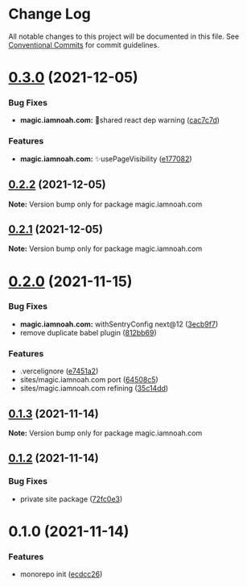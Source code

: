 # Change Log

All notable changes to this project will be documented in this file.
See [Conventional Commits](https://conventionalcommits.org) for commit guidelines.

# [0.3.0](https://github.com/magus/mono/compare/magic.iamnoah.com@0.2.2...magic.iamnoah.com@0.3.0) (2021-12-05)


### Bug Fixes

* **magic.iamnoah.com:** 🐛shared react dep warning ([cac7c7d](https://github.com/magus/mono/commit/cac7c7dc549f6f0da06222e1ff3244761b7a546f))


### Features

* **magic.iamnoah.com:** ✨usePageVisibility ([e177082](https://github.com/magus/mono/commit/e177082a809ca71f4c0443ca727b0cb3323862c8))





## [0.2.2](https://github.com/magus/mono/compare/magic.iamnoah.com@0.2.0...magic.iamnoah.com@0.2.2) (2021-12-05)

**Note:** Version bump only for package magic.iamnoah.com





## [0.2.1](https://github.com/magus/mono/compare/magic.iamnoah.com@0.2.0...magic.iamnoah.com@0.2.1) (2021-12-05)

**Note:** Version bump only for package magic.iamnoah.com





# [0.2.0](https://github.com/magus/mono/compare/magic.iamnoah.com@0.1.3...magic.iamnoah.com@0.2.0) (2021-11-15)


### Bug Fixes

* **magic.iamnoah.com:** withSentryConfig next@12 ([3ecb9f7](https://github.com/magus/mono/commit/3ecb9f74600bb03684caf7764731ed693ac5a87c))
* remove duplicate babel plugin ([812bb69](https://github.com/magus/mono/commit/812bb692340030a3896a9e3e596c597b4771b940))


### Features

* .vercelignore ([e7451a2](https://github.com/magus/mono/commit/e7451a297f17c4f67e9e9e4206240887fc349301))
* sites/magic.iamnoah.com port ([64508c5](https://github.com/magus/mono/commit/64508c5e25825a635d04f0ab09010ee8bc9272d0))
* sites/magic.iamnoah.com refining ([35c14dd](https://github.com/magus/mono/commit/35c14dd57a3aa8fdf6ce915671dce2e4bc39374c))





## [0.1.3](https://github.com/magus/mono/compare/magic.iamnoah.com@0.1.2...magic.iamnoah.com@0.1.3) (2021-11-14)

**Note:** Version bump only for package magic.iamnoah.com





## [0.1.2](https://github.com/magus/mono/compare/magic.iamnoah.com@0.1.1...magic.iamnoah.com@0.1.2) (2021-11-14)


### Bug Fixes

* private site package ([72fc0e3](https://github.com/magus/mono/commit/72fc0e3a314a5eada93ed9608da09bcc3a9f3803))





# 0.1.0 (2021-11-14)


### Features

* monorepo init ([ecdcc26](https://github.com/magus/mono/commit/ecdcc2622d70f8ee130d13a32320331848a6f861))
